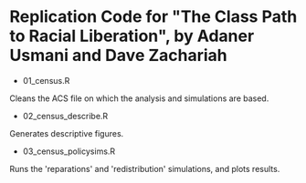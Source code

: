 # Replication Code for "The Class Path to Racial Liberation", by Adaner Usmani and Dave Zachariah

+ 01_census.R

Cleans the ACS file on which the analysis and simulations are based. 

+ 02_census_describe.R

Generates descriptive figures. 

+ 03_census_policysims.R

Runs the 'reparations' and 'redistribution' simulations, and plots results. 
